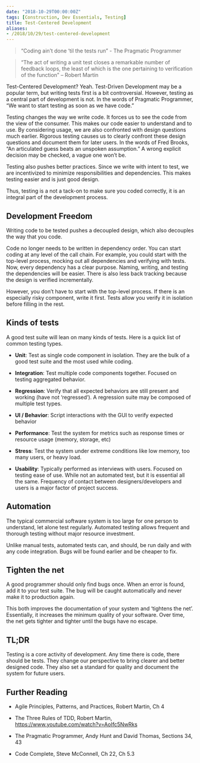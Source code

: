 ```yaml
---
date: "2018-10-29T00:00:00Z"
tags: [Construction, Dev Essentials, Testing]
title: Test-Centered Development
aliases:
- /2018/10/29/test-centered-development
---
```


>   “Coding ain’t done ‘til the tests run” - The Pragmatic Programmer

>   “The act of writing a unit test closes a remarkable number of feedback
>   loops, the least of which is the one pertaining to verification of the
>   function” – Robert Martin

<!--more-->

Test-Centered Development? Yeah. Test-Driven Development may be a popular term, but writing tests first is a bit controversial. However, testing as a central part of development is not. In the words of Pragmatic Programmer, “We want to start testing as soon as we have code.”

Testing changes the way we write code. It forces us to see the code from the view of the consumer. This makes our code easier to understand and to use. By considering usage, we are also confronted with design questions much earlier.
Rigorous testing causes us to clearly confront these design questions and document them for later users. In the words of Fred Brooks, “An articulated guess beats an unspoken assumption.” A wrong explicit decision may be checked, a vague one won’t be.

Testing also pushes better practices. Since we write with intent to test, we are incentivized to minimize responsibilities and dependencies. This makes testing easier and is just good design.

Thus, testing is a not a tack-on to make sure you coded correctly, it is an integral part of the development process.

Development Freedom
-------------------

Writing code to be tested pushes a decoupled design, which also decouples the way that you code.

Code no longer needs to be written in dependency order. You can start coding at any level of the call chain. For example, you could start with the top-level process, mocking out all dependencies and verifying with tests. Now, every dependency has a clear purpose. Naming, writing, and testing the dependencies
will be easier. There is also less back tracking because the design is verified incrementally.

However, you don’t have to start with the top-level process. If there is an especially risky component, write it first. Tests allow you verify it in isolation before filling in the rest.

Kinds of tests
--------------

A good test suite will lean on many kinds of tests. Here is a quick list of common testing types.

-   **Unit**: Test as single code component in isolation. They are the bulk of a good test suite and the most used while coding.

-   **Integration**: Test multiple code components together. Focused on testing aggregated behavior.

-   **Regression**: Verify that all expected behaviors are still present and working (have not ‘regressed’). A regression suite may be composed of multiple test types.

-   **UI / Behavior**: Script interactions with the GUI to verify expected behavior

-   **Performance**: Test the system for metrics such as response times or resource usage (memory, storage, etc)

-   **Stress**: Test the system under extreme conditions like low memory, too many users, or heavy load.

-   **Usability**: Typically performed as interviews with users. Focused on testing ease of use. While not an automated test, but it is essential all the same. Frequency of contact between designers/developers and users is a major factor of project success.

Automation
----------

The typical commercial software system is too large for one person to understand, let alone test regularly. Automated testing allows frequent and thorough testing without major resource investment.

Unlike manual tests, automated tests can, and should, be run daily and with any code integration. Bugs will be found earlier and be cheaper to fix.

Tighten the net
---------------

A good programmer should only find bugs once. When an error is found, add it to your test suite. The bug will be caught automatically and never make it to
production again.

This both improves the documentation of your system and ‘tightens the net’.
Essentially, it increases the minimum quality of your software. Over time, the net gets tighter and tighter until the bugs have no escape.

TL;DR
-----

Testing is a core activity of development. Any time there is code, there should be tests. They change our perspective to bring clearer and better designed code.
They also set a standard for quality and document the system for future users.

Further Reading
---------------

-   Agile Principles, Patterns, and Practices, Robert Martin, Ch 4

-   The Three Rules of TDD, Robert Martin,
    <https://www.youtube.com/watch?v=AoIfc5NwRks>

-   The Pragmatic Programmer, Andy Hunt and David Thomas, Sections 34, 43

-   Code Complete, Steve McConnell, Ch 22, Ch 5.3
